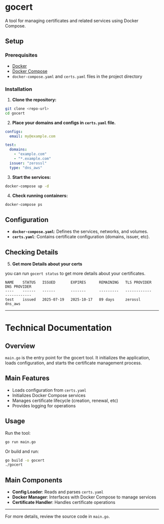 # gocert

A tool for managing certificates and related services using Docker Compose.

## Setup

### Prerequisites

- [Docker](https://docs.docker.com/get-docker/)
- [Docker Compose](https://docs.docker.com/compose/)
- `docker-compose.yaml` and `certs.yaml` files in the project directory

### Installation

1. **Clone the repository:**
  ```sh
  git clone <repo-url>
  cd gocert
  ```

2. **Place your domains and configs in `certs.yaml` file.**
  ```yaml
  configs:
    email: my@example.com

  test:
    domains:
      - "example.com"
      - "*.example.com"
    issuer: "zerossl"
    type: "dns_aws"
  ```

3. **Start the services:**
  ```sh
  docker-compose up -d
  ```

4. **Check running containers:**
  ```sh
  docker-compose ps
  ```

## Configuration

- **`docker-compose.yaml`**: Defines the services, networks, and volumes.
- **`certs.yaml`**: Contains certificate configuration (domains, issuer, etc).

## Checking Details

5. **Get more Details about your certs**

you can run `gocert status` to get more details about your certificates.

  ```
  NAME    STATUS   ISSUED       EXPIRES      REMAINING   TLS PROVIDER   DNS PROVIDER
  ----    ------   ------       -------      ---------   ------------   ------------
  test    issued   2025-07-19   2025-10-17   89 days     zerossl        dns_aws
  ```

---

# Technical Documentation

## Overview

`main.go` is the entry point for the gocert tool. It initializes the application, loads configuration, and starts the certificate management process.

## Main Features

- Loads configuration from `certs.yaml`
- Initializes Docker Compose services
- Manages certificate lifecycle (creation, renewal, etc)
- Provides logging for operations

## Usage

Run the tool:

```sh
go run main.go
```

Or build and run:

```sh
go build -o gocert
./gocert
```

## Main Components

- **Config Loader**: Reads and parses `certs.yaml`
- **Docker Manager**: Interfaces with Docker Compose to manage services
- **Certificate Handler**: Handles certificate operations

---

For more details, review the source code in `main.go`.
